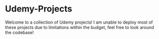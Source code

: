 # Udemy-Projects
Welcome to a collection of Udemy projects! I am unable to deploy most of these projects due to limitations within the budget, feel free to look around the codebase!
